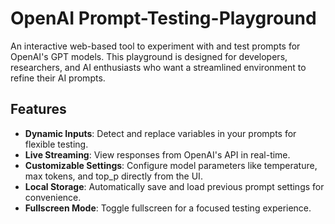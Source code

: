 # OpenAI Prompt-Testing-Playground

An interactive web-based tool to experiment with and test prompts for OpenAI's GPT models. This playground is designed for developers, researchers, and AI enthusiasts who want a streamlined environment to refine their AI prompts.

## Features
- **Dynamic Inputs**: Detect and replace variables in your prompts for flexible testing.
- **Live Streaming**: View responses from OpenAI's API in real-time.
- **Customizable Settings**: Configure model parameters like temperature, max tokens, and top_p directly from the UI.
- **Local Storage**: Automatically save and load previous prompt settings for convenience.
- **Fullscreen Mode**: Toggle fullscreen for a focused testing experience.
